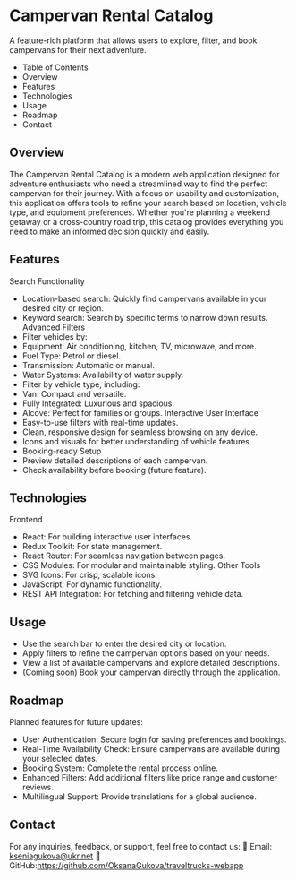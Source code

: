 # Campervan Rental Catalog

A feature-rich platform that allows users to explore, filter, and book campervans for their next adventure.

* Table of Contents
* Overview
* Features
* Technologies
* Usage
* Roadmap
* Contact

## Overview

The Campervan Rental Catalog is a modern web application designed for adventure enthusiasts who need a streamlined way to find the perfect campervan for their journey. With a focus on usability and customization, this application offers tools to refine your search based on location, vehicle type, and equipment preferences.
Whether you're planning a weekend getaway or a cross-country road trip, this catalog provides everything you need to make an informed decision quickly and easily.

## Features

Search Functionality
* Location-based search: Quickly find campervans available in your desired city or region.
* Keyword search: Search by specific terms to narrow down results.
Advanced Filters
* Filter vehicles by:
* Equipment: Air conditioning, kitchen, TV, microwave, and more.
* Fuel Type: Petrol or diesel.
* Transmission: Automatic or manual.
* Water Systems: Availability of water supply.
* Filter by vehicle type, including:
* Van: Compact and versatile.
* Fully Integrated: Luxurious and spacious.
* Alcove: Perfect for families or groups.
Interactive User Interface
* Easy-to-use filters with real-time updates.
* Clean, responsive design for seamless browsing on any device.
* Icons and visuals for better understanding of vehicle features.
* Booking-ready Setup
* Preview detailed descriptions of each campervan.
* Check availability before booking (future feature).

## Technologies

Frontend
* React: For building interactive user interfaces.
* Redux Toolkit: For state management.
* React Router: For seamless navigation between pages.
* CSS Modules: For modular and maintainable styling.
Other Tools
* SVG Icons: For crisp, scalable icons.
* JavaScript: For dynamic functionality.
* REST API Integration: For fetching and filtering vehicle data.

## Usage

* Use the search bar to enter the desired city or location.
* Apply filters to refine the campervan options based on your needs.
* View a list of available campervans and explore detailed descriptions.
* (Coming soon) Book your campervan directly through the application.

## Roadmap

Planned features for future updates:
* User Authentication: Secure login for saving preferences and bookings.
* Real-Time Availability Check: Ensure campervans are available during your selected dates.
* Booking System: Complete the rental process online.
* Enhanced Filters: Add additional filters like price range and customer reviews.
* Multilingual Support: Provide translations for a global audience.
  
## Contact

For any inquiries, feedback, or support, feel free to contact us:
📧 Email: kseniagukova@ukr.net
🐙 GitHub:https://github.com/OksanaGukova/traveltrucks-webapp
